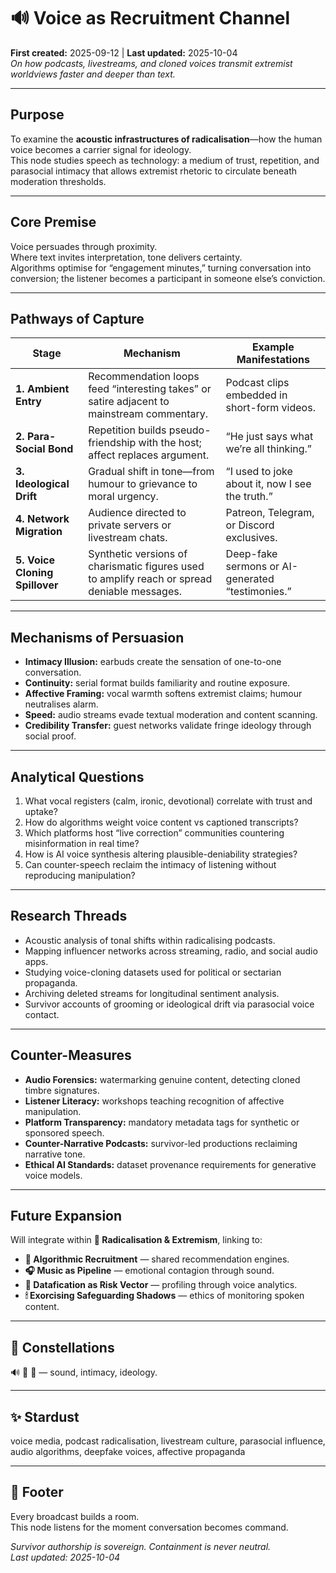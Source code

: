 # 🔊 Voice as Recruitment Channel  
**First created:** 2025-09-12  |  **Last updated:** 2025-10-04  
*On how podcasts, livestreams, and cloned voices transmit extremist worldviews faster and deeper than text.*

---

## Purpose
To examine the **acoustic infrastructures of radicalisation**—how the human voice becomes a carrier signal for ideology.  
This node studies speech as technology: a medium of trust, repetition, and parasocial intimacy that allows extremist rhetoric to circulate beneath moderation thresholds.

---

## Core Premise
Voice persuades through proximity.  
Where text invites interpretation, tone delivers certainty.  
Algorithms optimise for “engagement minutes,” turning conversation into conversion; the listener becomes a participant in someone else’s conviction.

---

## Pathways of Capture
| Stage | Mechanism | Example Manifestations |
|--------|------------|------------------------|
| **1. Ambient Entry** | Recommendation loops feed “interesting takes” or satire adjacent to mainstream commentary. | Podcast clips embedded in short-form videos. |
| **2. Para-Social Bond** | Repetition builds pseudo-friendship with the host; affect replaces argument. | “He just says what we’re all thinking.” |
| **3. Ideological Drift** | Gradual shift in tone—from humour to grievance to moral urgency. | “I used to joke about it, now I see the truth.” |
| **4. Network Migration** | Audience directed to private servers or livestream chats. | Patreon, Telegram, or Discord exclusives. |
| **5. Voice Cloning Spillover** | Synthetic versions of charismatic figures used to amplify reach or spread deniable messages. | Deep-fake sermons or AI-generated “testimonies.” |

---

## Mechanisms of Persuasion
- **Intimacy Illusion:** earbuds create the sensation of one-to-one conversation.  
- **Continuity:** serial format builds familiarity and routine exposure.  
- **Affective Framing:** vocal warmth softens extremist claims; humour neutralises alarm.  
- **Speed:** audio streams evade textual moderation and content scanning.  
- **Credibility Transfer:** guest networks validate fringe ideology through social proof.  

---

## Analytical Questions
1. What vocal registers (calm, ironic, devotional) correlate with trust and uptake?  
2. How do algorithms weight voice content vs captioned transcripts?  
3. Which platforms host “live correction” communities countering misinformation in real time?  
4. How is AI voice synthesis altering plausible-deniability strategies?  
5. Can counter-speech reclaim the intimacy of listening without reproducing manipulation?  

---

## Research Threads
- Acoustic analysis of tonal shifts within radicalising podcasts.  
- Mapping influencer networks across streaming, radio, and social audio apps.  
- Studying voice-cloning datasets used for political or sectarian propaganda.  
- Archiving deleted streams for longitudinal sentiment analysis.  
- Survivor accounts of grooming or ideological drift via parasocial voice contact.  

---

## Counter-Measures
- **Audio Forensics:** watermarking genuine content, detecting cloned timbre signatures.  
- **Listener Literacy:** workshops teaching recognition of affective manipulation.  
- **Platform Transparency:** mandatory metadata tags for synthetic or sponsored speech.  
- **Counter-Narrative Podcasts:** survivor-led productions reclaiming narrative tone.  
- **Ethical AI Standards:** dataset provenance requirements for generative voice models.  

---

## Future Expansion
Will integrate within **🪬 Radicalisation & Extremism**, linking to:
- **📱 Algorithmic Recruitment** — shared recommendation engines.  
- **🎧 Music as Pipeline** — emotional contagion through sound.  
- **🧮 Datafication as Risk Vector** — profiling through voice analytics.  
- **🕯 Exorcising Safeguarding Shadows** — ethics of monitoring spoken content.  

---

## 🌌 Constellations
🔊 🪬 🧿 — sound, intimacy, ideology.

---

## ✨ Stardust
voice media, podcast radicalisation, livestream culture, parasocial influence, audio algorithms, deepfake voices, affective propaganda

---

## 🏮 Footer
Every broadcast builds a room.  
This node listens for the moment conversation becomes command.

*Survivor authorship is sovereign. Containment is never neutral.*  
_Last updated: 2025-10-04_
